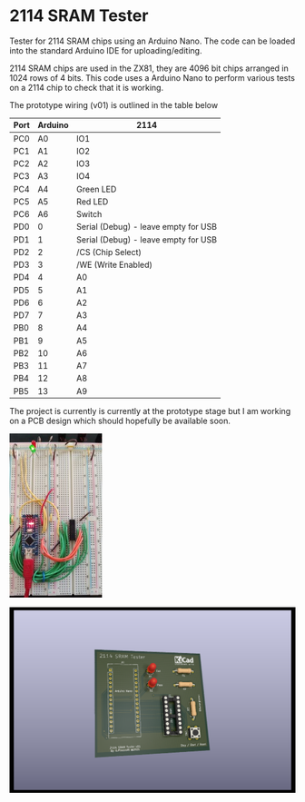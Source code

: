 # 2114 SRAM Tester

Tester for 2114 SRAM chips using an Arduino Nano. The code can be loaded into the standard Arduino IDE for uploading/editing.

2114 SRAM chips are used in the ZX81, they are 4096 bit chips arranged in 1024 rows of 4 bits.  This code uses a Arduino Nano to perform various tests on a 2114 chip to check that it is working.

The prototype wiring (v01) is outlined in the table below

Port | Arduino  |  2114
-----|----------|--------
PC0  |A0        |IO1
PC1  |A1        |IO2
PC2  |A2        |IO3
PC3  |A3        |IO4
PC4  |A4        |Green LED
PC5  |A5        |Red LED
PC6  |A6        |Switch
PD0  |0         |Serial (Debug) - leave empty for USB
PD1  |1         |Serial (Debug) - leave empty for USB
PD2  |2         |/CS (Chip Select)
PD3  |3         |/WE (Write Enabled)
PD4  |4         |A0
PD5  |5         |A1
PD6  |6         |A2
PD7  |7         |A3
PB0  |8         |A4
PB1  |9         |A5
PB2  |10        |A6
PB3  |11        |A7
PB4  |12        |A8
PB5  |13        |A9


The project is currently is currently at the prototype stage but I am working on a PCB design which should hopefully be available soon.

![Prototype](/images/prototype.jpg)

![Kicad board design](/images/board_v01.png)
